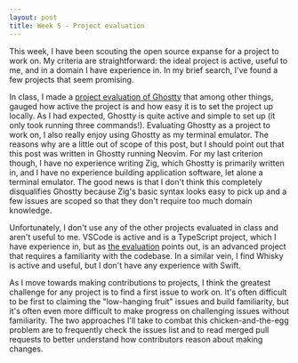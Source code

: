 ```yaml
---
layout: post
title: Week 5 - Project evaluation
---
```


This week, I have been scouting the open source expanse for a project to work on. My criteria are straightforward: the ideal project is active, useful to me, and in a domain I have experience in. In my brief search, I've found a few projects that seem promising.

<!--more-->

In class, I made a [project evaluation of Ghostty](https://github.com/ossd-s25/project-evaluation/blob/main/ghostty_evaluation.md) that among other things, gauged how active the project is and how easy it is to set the project up locally. As I had expected, Ghostty is quite active and simple to set up (it only took running three commands!). Evaluating Ghostty as a project to work on, I also really enjoy using Ghostty as my terminal emulator. The reasons why are a little out of scope of this post, but I should point out that this post was written in Ghostty running Neovim. For my last criterion though, I have no experience writing Zig, which Ghostty is primarily written in, and I have no experience building application software, let alone a terminal emulator. The good news is that I don't think this completely disqualifies Ghostty because Zig's basic syntax looks easy to pick up and a few issues are scoped so that they don't require too much domain knowledge.

Unfortunately, I don't use any of the other projects evaluated in class and aren't useful to me. VSCode is active and is a TypeScript project, which I have experience in, but as [the evaluation](https://github.com/ossd-s25/project-evaluation/blob/main/VSCode_evaluation.md) points out, is an advanced project that requires a familiarity with the codebase. In a similar vein, I find Whisky is active and useful, but I don't have any experience with Swift. 

As I move towards making contributions to projects, I think the greatest challenge for any project is to find a first issue to work on. It's often difficult to be first to claiming the "low-hanging fruit" issues and build familiarity, but it's often even more difficult to make progress on challenging issues without familiarity. The two approaches I'll take to combat this chicken-and-the-egg problem are to frequently check the issues list and to read merged pull requests to better understand how contributors reason about making changes.
